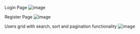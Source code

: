 Login Page
![image](https://github.com/SamadRazzak/CrudTest/assets/25606805/7ab1165d-23c7-45fc-85d8-62f43b9baafc)

Register Page
![image](https://github.com/SamadRazzak/CrudTest/assets/25606805/eada692f-44a7-4ef9-a046-55ab46451a42)

Users grid with search, sort and pagination functionality
![image](https://github.com/SamadRazzak/CrudTest/assets/25606805/46a964bc-7e21-4cae-9a43-ea5ba294b9d9)


